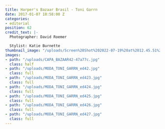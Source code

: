 ```yaml
---
title: Harper's Bazaar Brasil - Toni Garrn
date: 2017-01-07 18:58:00 Z
categories:
- editorial
position: 62
credit_text: |-
  Photographer: David Roemer

  Stylist: Katie Burnette
thumbnail_image: "/uploads/Screen%20Shot%202022-07-19%20at%2012.45.51%20AM-6125c1.png"
images:
- path: "/uploads/CAPA_BAZAAR42-47a77c.jpg"
  class: half
- path: "/uploads/MODA_TONI_GARRN_ed42.jpg"
  class: full
- path: "/uploads/MODA_TONI_GARRN_ed423.jpg"
  class: full
- path: "/uploads/MODA_TONI_GARRN_ed424.jpg"
  class: full
- path: "/uploads/MODA_TONI_GARRN_ed425.jpg"
  class: full
- path: "/uploads/MODA_TONI_GARRN_ed426.jpg"
  class: full
- path: "/uploads/MODA_TONI_GARRN_ed427.jpg"
  class: full
---
```


